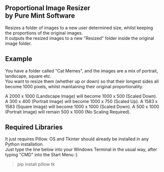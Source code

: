 Proportional Image Resizer  
by Pure Mint Software  
--------------------------

Resizes a folder of images to a new user determined size, whilst keeping the proportions of the original images.   
It outputs the resized images to a new "Resized" folder inside the original image folder.  

Example 
-------

You have a folder called "Cat Memes", and the images are a mix of portrait, landscape, square etc.  
You want to resize them (whether up or down) so that their longest sides all become 1000 pixels, whilst maintaining their original proportionality.  
  
A 2000 x 1000 (Landscape Image) will become 1000 x 500 (Scaled Down).  
A 300 x 400 (Portrait Image) will become 1000 x 750 (Scaled Up).
A 1583 x 1583 (Square Image) will become 1000 x 1000 (Scaled Down). 
A 500 x 1000 (Portrait Image) will remain 500 x 1000 (No Scaling Required).  

Required Libraries 
------------------

It just requires Pillow. OS and Tkinter should already be installed in any Python installation.  
Just type the line below into your Windows Terminal in the usual way, after typing "CMD" into the Start Menu :)  

>pip install pillow tk
